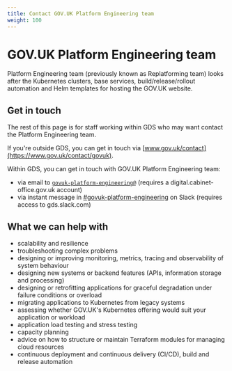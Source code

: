 ```yaml
---
title: Contact GOV.UK Platform Engineering team
weight: 100
---
```


# GOV.UK Platform Engineering team

Platform Engineering team (previously known as Replatforming team) looks after the Kubernetes clusters, base services, build/release/rollout automation and Helm templates for hosting the GOV.UK website.

## Get in touch

The rest of this page is for staff working within GDS who may want contact the Platform Engineering team.

If you're outside GDS, you can get in touch via [www.gov.uk/contact](https://www.gov.uk/contact/govuk).

Within GDS, you can get in touch with GOV.UK Platform Engineering team:

- via email to [`govuk-platform-engineering@`](mailto:govuk-platform-engineering@digital.cabinet-office.gov.uk) (requires a digital.cabinet-office.gov.uk account)
- via instant message in [#govuk-platform-engineering](https://gds.slack.com/channels/govuk-platform-engineering) on Slack (requires access to gds.slack.com)

## What we can help with

- scalability and resilience
- troubleshooting complex problems
- designing or improving monitoring, metrics, tracing and observability of system behaviour
- designing new systems or backend features (APIs, information storage and processing)
- designing or retrofitting applications for graceful degradation under failure conditions or overload
- migrating applications to Kubernetes from legacy systems
- assessing whether GOV.UK's Kubernetes offering would suit your application or workload
- application load testing and stress testing
- capacity planning
- advice on how to structure or maintain Terraform modules for managing cloud resources
- continuous deployment and continuous delivery (CI/CD), build and release automation
